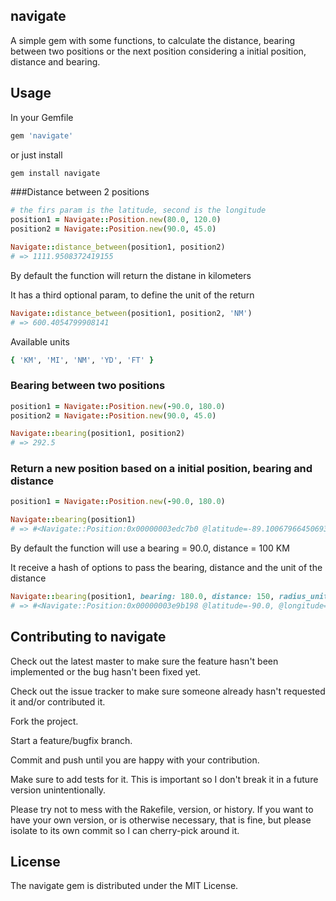 ## navigate

A simple gem with some functions, to calculate the distance, bearing between two positions or
the next position considering a initial position, distance and bearing.

## Usage

In your Gemfile

```ruby
gem 'navigate'
```
or just install
```ruby
gem install navigate
```

###Distance between 2 positions
```ruby
# the firs param is the latitude, second is the longitude
position1 = Navigate::Position.new(80.0, 120.0)
position2 = Navigate::Position.new(90.0, 45.0)

Navigate::distance_between(position1, position2)
# => 1111.9508372419155
```
By default the function will return the distane in kilometers

It has a third optional param, to define the unit of the return

```ruby
Navigate::distance_between(position1, position2, 'NM')
# => 600.4054799908141
```
Available units
```ruby
{ 'KM', 'MI', 'NM', 'YD', 'FT' }
```

### Bearing between two positions
```ruby
position1 = Navigate::Position.new(-90.0, 180.0)
position2 = Navigate::Position.new(90.0, 45.0)

Navigate::bearing(position1, position2)
# => 292.5
```

### Return a new position based on a initial position, bearing and distance
```ruby
position1 = Navigate::Position.new(-90.0, 180.0)

Navigate::bearing(position1)
# => #<Navigate::Position:0x00000003edc7b0 @latitude=-89.10067966450693, @longitude=-90.0>
```
By default the function will use a bearing = 90.0, distance = 100 KM

It receive a hash of options to pass the bearing, distance and the unit of the distance

```ruby
Navigate::bearing(position1, bearing: 180.0, distance: 150, radius_unit: 'FT')
# => #<Navigate::Position:0x00000003e9b198 @latitude=-90.0, @longitude=-180.0> 
```

Contributing to navigate
------------------------ 
 Check out the latest master to make sure the feature hasn't been implemented or the bug hasn't been fixed yet.
 
 Check out the issue tracker to make sure someone already hasn't requested it and/or contributed it.
 
 Fork the project.
 
 Start a feature/bugfix branch.
 
 Commit and push until you are happy with your contribution.
 
 Make sure to add tests for it. This is important so I don't break it in a future version unintentionally.
 
 Please try not to mess with the Rakefile, version, or history. If you want to have your own version, or is otherwise necessary, that is fine, but please isolate to its own commit so I can cherry-pick around it.

License
-------
The navigate gem is distributed under the MIT License.


